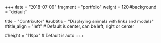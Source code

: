 +++ 
date = "2018-07-09"
fragment = "portfolio"
weight = 120
#background = "default"

title = "Contributor"
#subtitle = "Displaying animals with links and modals"
#title_align = "left" # Default is center, can be left, right or center

#height = "110px" # Default is auto
+++
